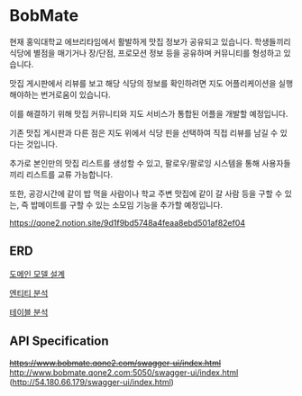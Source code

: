 # BobMate
현재 홍익대학교 에브리타임에서 활발하게 맛집 정보가 공유되고 있습니다. 학생들끼리 식당에 별점을 매기거나 장/단점, 프로모션 정보 등을 공유하며 커뮤니티를 형성하고 있습니다.

맛집 게시판에서 리뷰를 보고 해당 식당의 정보를 확인하려면 지도 어플리케이션을 실행해야하는 번거로움이 있습니다.

이를 해결하기 위해 맛집 커뮤니티와 지도 서비스가 통합된 어플을 개발할 예정입니다.

기존 맛집 게시판과 다른 점은 지도 위에서 식당 핀을 선택하여 직접 리뷰를 남길 수 있다는 것입니다.

추가로 본인만의 맛집 리스트를 생성할 수 있고, 팔로우/팔로잉 시스템을 통해 사용자들끼리 리스트를 교류 가능합니다.

또한, 공강시간에 같이 밥 먹을 사람이나 학교 주변 맛집에 같이 갈 사람 등을 구할 수 있는, 즉 밥메이트를 구할 수 있는 소모임 기능을 추가할 예정입니다.

https://qone2.notion.site/9d1f9bd5748a4feaa8ebd501af82ef04

## ERD
[도메인 모델 설계](https://qone2.notion.site/5de1965c7c094f2cac1f0d12c2864885)

[엔티티 분석](https://qone2.notion.site/a67fd68480364d96a133169d986e4810)

[테이블 분석](https://qone2.notion.site/8aa60d7186624c93887e869274001518)

## API Specification
~~https://www.bobmate.qone2.com/swagger-ui/index.html~~ <br>
http://www.bobmate.qone2.com:5050/swagger-ui/index.html <br>
(http://54.180.66.179/swagger-ui/index.html)
